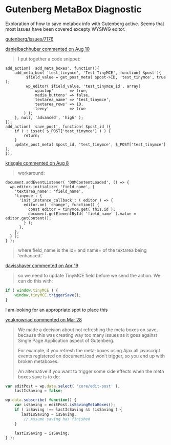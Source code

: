 # Gutenberg MetaBox Diagnostic

Exploration of how to save metabox info with Gutenberg active. Seems that most issues have been covered excepty WYSIWG editor.

[gutenberg/issues/7176](https://github.com/WordPress/gutenberg/issues/7176)

[danielbachhuber commented on Aug 10](https://github.com/WordPress/gutenberg/issues/7176#issuecomment-412134455)

> I put together a code snippet:
>
```
add_action( 'add_meta_boxes', function(){
	add_meta_box( 'test_tinymce', 'Test TinyMCE', function( $post ){
		 $field_value = get_post_meta( $post->ID, 'test_tinymce', true );
		 wp_editor( $field_value, 'test_tinymce_id', array(
			'wpautop'       => true,
			'media_buttons' => false,
			'textarea_name' => 'test_tinymce',
			'textarea_rows' => 10,
			'teeny'         => true
		) );
	}, null, 'advanced', 'high' );
});
add_action( 'save_post', function( $post_id ){
	if ( ! isset( $_POST['test_tinymce'] ) ) {
		return;
	}
	update_post_meta( $post_id, 'test_tinymce', $_POST['test_tinymce'] );
});
```

[krisgale commented on Aug 8](https://github.com/WordPress/gutenberg/issues/7176#issuecomment-411482402)

> workaround:
> 

```
document.addEventListener( 'DOMContentLoaded', () => {
  wp.editor.initialize( 'field_name', {
    'textarea_name': 'field_name',
    'tinymce': {
      'init_instance_callback': ( editor ) => {
        editor.on( 'change', function() {
          const editor = tinymce.get( this.id );
          document.getElementById( 'field_name' ).value = editor.getContent();
        } );
      },
    },
  } );
} );
```
> where field_name is the id= and name= of the textarea being 'enhanced.'

[davisshaver commented on Apr 19](https://github.com/WordPress/gutenberg/pull/3840#issuecomment-382856965)

> so we need to update TinyMCE field before we send the action. We can do this with:
```js
if ( window.tinyMCE ) {
    window.tinyMCE.triggerSave();
}
```
I am looking for an appropriate spot to place this

[youknowriad commented on Mar 28](https://github.com/WordPress/gutenberg/issues/5718#issuecomment-376923025)

> We made a decision about not refreshing the meta boxes on save, because this was creating way too many issues as it goes against Single Page Application aspect of Gutenberg.
>
> For example, if you refresh the meta-boxes using Ajax all javascript events registered on document.load won’t trigger, so you end up with broken metaboxes.
>
> An alternative if you want to trigger some side effects when the meta boxes save is to do:
```js
var editPost = wp.data.select( 'core/edit-post' ),
    lastIsSaving = false;

wp.data.subscribe( function() {
    var isSaving = editPost.isSavingMetaBoxes();
    if ( isSaving !== lastIsSaving && !isSaving ) {
       lastIsSaving = isSaving;
        // Assume saving has finished
    }

    lastIsSaving = isSaving;
} );
```